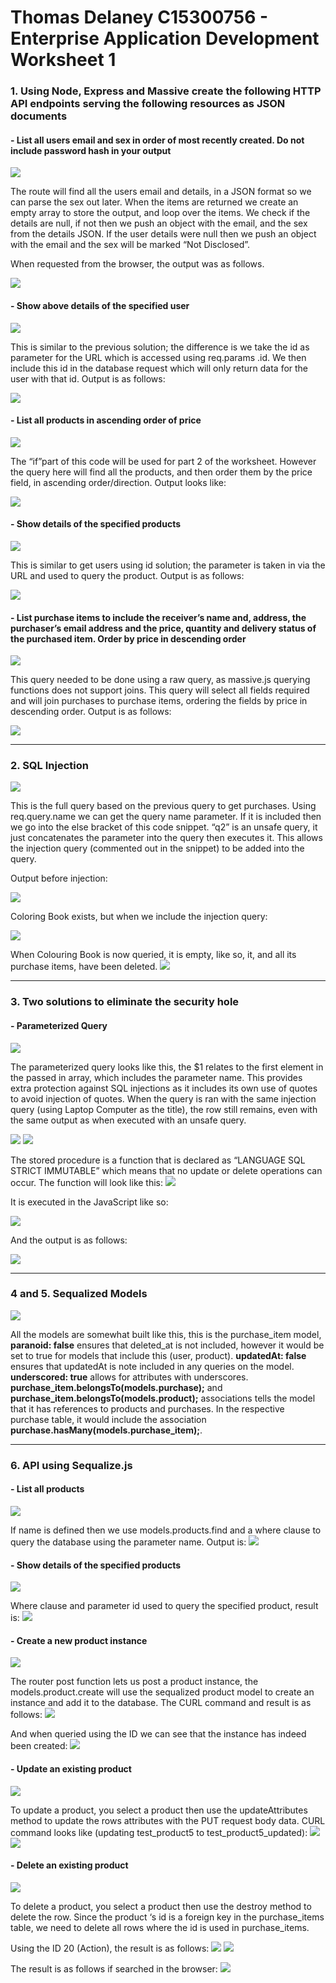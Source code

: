 # **Thomas Delaney C15300756 - Enterprise Application Development Worksheet 1**

### 1.	Using Node, Express and Massive create the following HTTP API endpoints serving the following resources as JSON documents
#### - List all users email and sex in order of most recently created. Do not include password hash in your output
![](./images/1a_1.png)

The route will find all the users email and details, in a JSON format so we can parse the sex out later. When the items are returned we create an empty array to store the output, and loop over the items. We check if the details are null, if not then we push an object with the email, and the sex from the details JSON. If the user details were null then we push an object with the email and the sex will be marked “Not Disclosed”. 

When requested from the browser, the output was as follows.

![](./images/1a_2.png)

#### - Show above details of the specified user
![](./images/1b_1.png)

This is similar to the previous solution; the difference is we take the id as parameter for the URL which is accessed using req.params
.id. We then include this id in the database request which will only return data for the user with that id. Output is as follows:

![](./images/1b_2.png)


#### - List all products in ascending order of price
![](./images/1c_1.png)

The “if”part of this code will be used for part 2 of the worksheet. However the query here will find all the products, and then order them by the price field, in ascending order/direction. Output looks like:

![](./images/1c_2.png)

#### - Show details of the specified products
![](./images/1d_1.png)

This is similar to get users using id solution; the parameter is taken in via the URL and used to query the product. Output is as follows:

![](./images/1d_2.png)

#### - List purchase items to include the receiver’s name and, address, the purchaser’s email address and the price, quantity and delivery status of the purchased item. Order by price in descending order

![](./images/1e_1.png)

This query needed to be done using a raw query, as massive.js querying functions does not support joins. This query will select all fields required and will join purchases to purchase items, ordering the fields by price in descending order. Output is as follows:

![](./images/1e_2.png)

------------

### 2. SQL Injection
![](./images/2_1.png)

This is the full query based on the previous query to get purchases. Using req.query.name we can get the query name parameter. If it is included then we go into the else bracket of this code snippet. “q2” is an unsafe query, it just concatenates the parameter into the query then executes it. This allows the injection query (commented out in the snippet) to be added into the query.

Output before injection:

![](./images/2_2.png)

Coloring Book exists, but when we include the injection query:

![](./images/2_3.png)

When Colouring Book is now queried, it is empty, like so, it, and all its purchase items, have been deleted.
![](./images/2_4.png)

------------

### 3. Two solutions to eliminate the security hole
#### - Parameterized Query
![](./images/3_1.png)

The parameterized query looks like this, the $1 relates to the first element in the passed in array, which includes the parameter name. This provides extra protection against SQL injections as it includes its own use of quotes to avoid injection of quotes. When the query is ran with the same injection query (using Laptop Computer as the title), the row still remains, even with the same output as when executed with an unsafe query.

![](./images/3_2.png)
![](./images/3_3.png)

The stored procedure is a function that is declared as “LANGUAGE SQL STRICT IMMUTABLE” which means that no update or delete operations can occur. The function will look like this:
![](./images/3_4.png)

It is executed in the JavaScript like so:

![](./images/3_5.png)

And the output is as follows:

![](./images/3_6.png)

------------

### 4 and 5. Sequalized Models
![](./images/4-5.JPG)

All the models are somewhat built like this, this is the purchase_item model, **paranoid: false** ensures that deleted_at is not included, however it would be set to true for models that include this (user, product). **updatedAt: false** ensures that updatedAt is note included in any queries on the model. **underscored: true** allows for attributes with underscores. **purchase_item.belongsTo(models.purchase);** and **purchase_item.belongsTo(models.product);** associations tells the model that it has references to products and purchases. In the respective purchase table, it would include the association **purchase.hasMany(models.purchase_item);**. 

------------

### 6. API using Sequalize.js
#### - List all products
![](./images/4a_1.png)

If name is defined then we use models.products.find and a where clause to query the database using the parameter name. Output is:
![](./images/4a_2.png)

#### - Show details of the specified products
![](./images/4b_1.png)

Where clause and parameter id used to query the specified product, result is:
![](./images/4b_2.png)

#### - Create a new product instance
![](./images/4c_1.png)

The router post function lets us post a product instance, the models.product.create will use the sequalized product model to create an instance and add it to the database. The CURL command and result is as follows:
![](./images/4c_2.png)

And when queried using the ID we can see that the instance has indeed been created:
![](./images/4c_3.png)

#### - Update an existing product
![](./images/4d_1.png)

To update a product, you select a product then use the updateAttributes method to update the rows attributes with the PUT request body data. CURL command looks like (updating test_product5 to test_product5_updated):
![](./images/4d_2.png)
![](./images/4d_3.png)

#### - Delete an existing product
![](./images/4e_1.png)

To delete a product, you select a product then use the destroy method to delete the row. Since the product ‘s id is a foreign key in the purchase_items table, we need to delete all rows where the id is used in purchase_items. 

Using the ID 20 (Action), the result is as follows:
![](./images/4e_2.png)
![](./images/4e_3.png)

The result is as follows if searched in the browser:
![](./images/4e_4.png)
